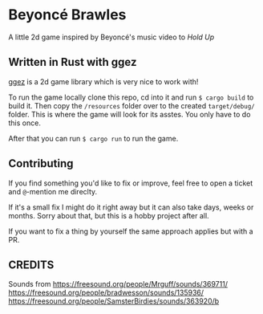 # Beyoncé Brawles

A little 2d game inspired by Beyoncé's music video to *Hold Up*

## Written in Rust with ggez

[ggez](http://ggez.rs/) is a 2d game library which is very nice to work with!

To run the game locally clone this repo, cd into it and run `$ cargo build` to build it.
Then copy the `/resources` folder over to the created `target/debug/` folder.
This is where the game will look for its asstes. You only have to do this once.

After that you can run `$ cargo run` to run the game.

## Contributing

If you find something you'd like to fix or improve, feel free to open a ticket and `@`-mention me direclty.

If it's a small fix I might do it right away but it can also take days, weeks or months. Sorry about that, but this is a hobby project after all.

If you want to fix a thing by yourself the same approach applies but with a PR.


## CREDITS

Sounds from
https://freesound.org/people/Mrguff/sounds/369711/
https://freesound.org/people/bradwesson/sounds/135936/
https://freesound.org/people/SamsterBirdies/sounds/363920/b
